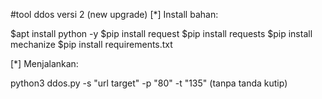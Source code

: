 #tool ddos versi 2 (new upgrade)
[*] Install bahan:

$apt install python -y
$pip install request
$pip install requests
$pip install mechanize
$pip install requirements.txt

[*] Menjalankan:

python3 ddos.py -s "url target" -p "80" -t "135"
(tanpa tanda kutip)

